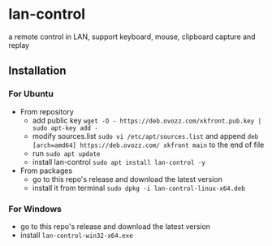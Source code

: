 # lan-control
a remote control in LAN, support keyboard, mouse, clipboard capture and replay

## Installation
### For Ubuntu
- From repository
  - add public key `wget -O - https://deb.ovozz.com/xkfront.pub.key | sudo apt-key add -`
  - modify sources.list `sudo vi /etc/apt/sources.list` and append `deb [arch=amd64] https://deb.ovozz.com/ xkfront main` to the end of file
  - run `sudo apt update`
  - install lan-control `sudo apt install lan-control -y`
- From packages 
  - go to this repo's release and download the latest version
  - install it from terminal `sudo dpkg -i lan-control-linux-x64.deb`

### For Windows
- go to this repo's release and download the latest version
- install `lan-control-win32-x64.exe`
